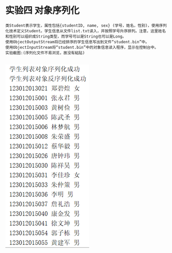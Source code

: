 #  实验四 对象序列化
    类Student表示学生，属性包括{studentID, name, sex} (学号，姓名，性别)，使用序列化技术定义Student。学生信息从文件list.txt读入，并按照学号升序排列。注意，这里姓名和性别可以组织成String类型，而学号可以是String也可以是Long。
    使用ObjectOutputStream将已经排序的学生信息写出到文件“student.bin”中。
    使用ObjectInputStream将“student.bin”中的对象信息读入程序，显示在控制台中。
    实验截图:(序列化文件不易浏览，故没有粘贴)
##  ![Image text](https://raw.githubusercontent.com/luoyijie123/lyj/master/实验五_熟悉JAVA的IO/file_order/jietu.PNG)

